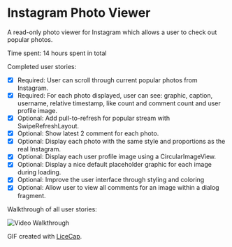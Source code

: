 Instagram Photo Viewer
====================
A read-only photo viewer for Instagram which allows a user to check out popular photos.

Time spent: 14 hours spent in total

Completed user stories:

* [x] Required: User can scroll through current popular photos from Instagram.
* [x] Required: For each photo displayed, user can see: graphic, caption, username, relative timestamp, like count and comment count and user profile image.
* [x] Optional: Add pull-to-refresh for popular stream with SwipeRefreshLayout.
* [x] Optional: Show latest 2 comment for each photo.
* [x] Optional: Display each photo with the same style and proportions as the real Instagram.
* [x] Optional: Display each user profile image using a CircularImageView.
* [x] Optional: Display a nice default placeholder graphic for each image during loading.
* [x] Optional: Improve the user interface through styling and coloring
* [x] Optional: Allow user to view all comments for an image within a dialog fragment.

Walkthrough of all user stories:

![Video Walkthrough](walkthrough.gif)

GIF created with [LiceCap](http://www.cockos.com/licecap/).
